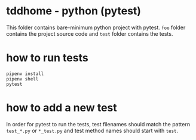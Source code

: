 # tddhome - python (pytest)

This folder contains bare-minimum python project with pytest. `foo` folder contains the project source code and `test` folder contains the tests.

# how to run tests

```
pipenv install
pipenv shell
pytest
```

# how to add a new test

In order for pytest to run the tests, test filenames should match the pattern `test_*.py` or `*_test.py` and test method names should start with `test`.